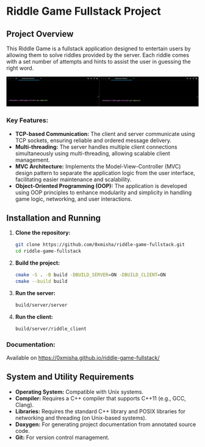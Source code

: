 # Riddle Game Fullstack Project

## Project Overview
This Riddle Game is a fullstack application designed to entertain users by allowing them to solve riddles provided by the server. Each riddle comes with a set number of attempts and hints to assist the user in guessing the right word.

![gameplay](misc/gameplay.gif)


### Key Features:
- **TCP-based Communication:** The client and server communicate using TCP sockets, ensuring reliable and ordered message delivery.
- **Multi-threading:** The server handles multiple client connections simultaneously using multi-threading, allowing scalable client management.
- **MVC Architecture:** Implements the Model-View-Controller (MVC) design pattern to separate the application logic from the user interface, facilitating easier maintenance and scalability.
- **Object-Oriented Programming (OOP):** The application is developed using OOP principles to enhance modularity and simplicity in handling game logic, networking, and user interactions.

## Installation and Running
1. **Clone the repository:**
   ```bash
   git clone https://github.com/0xmisha/riddle-game-fullstack.git
   cd riddle-game-fullstack
    ```
2. **Build the project:**
   ```bash
   cmake -S . -B build -DBUILD_SERVER=ON -DBUILD_CLIENT=ON
   cmake --build build
   ```
3. **Run the server:**
    ```bash
   build/server/server
   ```

4. **Run the client:**
    ```bash
   build/server/riddle_client
   ```

### Documentation:
Available on https://0xmisha.github.io/riddle-game-fullstack/

## System and Utility Requirements
- **Operating System:** Compatible with Unix systems.
- **Compiler:** Requires a C++ compiler that supports C++11 (e.g., GCC, Clang).
- **Libraries:** Requires the standard C++ library and POSIX libraries for networking and threading (on Unix-based systems).
- **Doxygen:** For generating project documentation from annotated source code.
- **Git:** For version control management.
